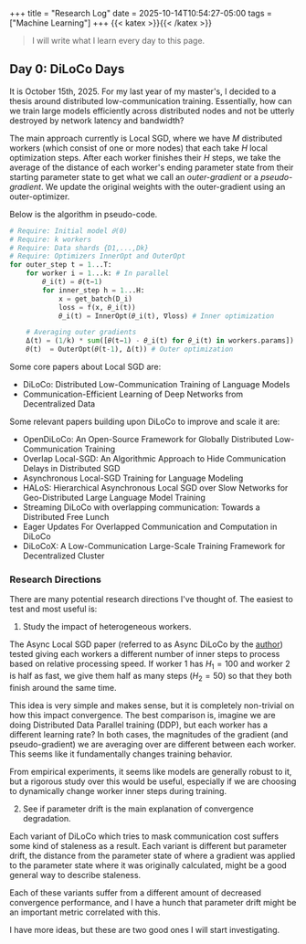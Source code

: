 +++
title = "Research Log"
date = 2025-10-14T10:54:27-05:00
tags = ["Machine Learning"]
+++
{{< katex >}}{{< /katex >}}

> I will write what I learn every day to this page.

## Day 0: DiLoCo Days
It is October 15th, 2025. For my last year of my master's, I decided to a thesis around distributed low-communication training. Essentially, how can we train large models efficiently across distributed nodes and not be utterly destroyed by network latency and bandwidth?

The main approach currently is Local SGD, where we have $M$ distributed workers (which consist of one or more nodes) that each take $H$ local optimization steps. After each worker finishes their $H$ steps, we take the average of the distance of each worker's ending parameter state from their starting parameter state to get what we call an *outer-gradient* or a *pseudo-gradient*. We update the original weights with the outer-gradient using an outer-optimizer. 

Below is the algorithm in pseudo-code.

``` python
# Require: Initial model 𝜃(0)
# Require: k workers
# Require: Data shards {D1,...,Dk}
# Require: Optimizers InnerOpt and OuterOpt
for outer_step t = 1...T:
    for worker i = 1...k: # In parallel
        𝜃_i(t) = 𝜃(t−1)
        for inner_step h = 1...H:
            x = get_batch(D_i)
            loss = f(x, 𝜃_i(t))
            𝜃_i(t) = InnerOpt(𝜃_i(t), ∇loss) # Inner optimization

    # Averaging outer gradients
    Δ(t) = (1/k) * sum([𝜃(t−1) - 𝜃_i(t) for 𝜃_i(t) in workers.params])
    𝜃(t)  = OuterOpt(𝜃(t-1), Δ(t)) # Outer optimization
```

Some core papers about Local SGD are:
- DiLoCo: Distributed Low-Communication Training of Language Models
- Communication-Efficient Learning of Deep Networks from Decentralized Data

Some relevant papers building upon DiLoCo to improve and scale it are:
- OpenDiLoCo: An Open-Source Framework for Globally Distributed Low-Communication Training
- Overlap Local-SGD: An Algorithmic Approach to Hide Communication Delays in Distributed SGD
- Asynchronous Local-SGD Training for Language Modeling
- HALoS: Hierarchical Asynchronous Local SGD over Slow Networks for Geo-Distributed Large Language Model Training
- Streaming DiLoCo with overlapping communication: Towards a Distributed Free Lunch
- Eager Updates For Overlapped Communication and Computation in DiLoCo
- DiLoCoX: A Low-Communication Large-Scale Training Framework for Decentralized Cluster

### Research Directions

There are many potential research directions I've thought of. The easiest to test and most useful is:

1. Study the impact of heterogeneous workers.

The Async Local SGD paper (referred to as Async DiLoCo by the [author](https://arthurdouillard.com/research/)) tested giving each workers a different number of inner steps to process based on relative processing speed. If worker 1 has $H_1=100$ and worker 2 is half as fast, we give them half as many steps ($H_2=50$) so that they both finish around the same time.

This idea is very simple and makes sense, but it is completely non-trivial on how this impact convergence. The best comparison is, imagine we are doing Distributed Data Parallel training (DDP), but each worker has a different learning rate? In both cases, the magnitudes of the gradient (and pseudo-gradient) we are averaging over are different between each worker. This seems like it fundamentally changes training behavior.

From empirical experiments, it seems like models are generally robust to it, but a rigorous study over this would be useful, especially if we are choosing to dynamically change worker inner steps during training.

2. See if parameter drift is the main explanation of convergence degradation.

Each variant of DiLoCo which tries to mask communication cost suffers some kind of staleness as a result. Each variant is different but parameter drift, the distance from the parameter state of where a gradient was applied to the parameter state where it was originally calculated, might be a good general way to describe staleness.

Each of these variants suffer from a different amount of decreased convergence performance, and I have a hunch that parameter drift might be an important metric correlated with this.

I have more ideas, but these are two good ones I will start investigating.
